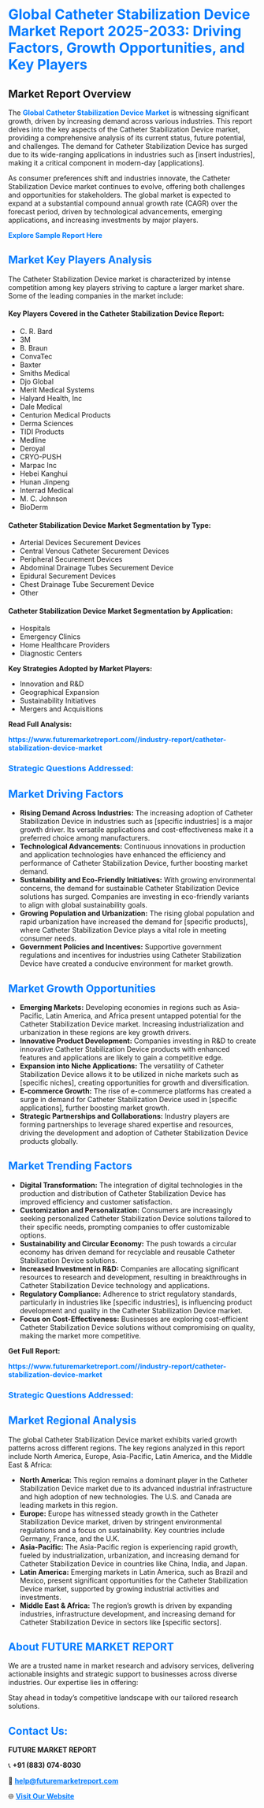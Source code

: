 <h1 style="color: #007BFF;">Global Catheter Stabilization Device Market Report 2025-2033: Driving Factors, Growth Opportunities, and Key Players</h1>

<section id="overview">
<h2>Market Report Overview</h2>
<p>The <a href="https://www.futuremarketreport.com//industry-report/catheter-stabilization-device-market" style="color: #007BFF; text-decoration: none;"><strong>Global Catheter Stabilization Device Market</strong></a> is witnessing significant growth, driven by increasing demand across various industries. This report delves into the key aspects of the Catheter Stabilization Device market, providing a comprehensive analysis of its current status, future potential, and challenges. The demand for Catheter Stabilization Device has surged due to its wide-ranging applications in industries such as [insert industries], making it a critical component in modern-day [applications].</p>
<p>As consumer preferences shift and industries innovate, the Catheter Stabilization Device market continues to evolve, offering both challenges and opportunities for stakeholders. The global market is expected to expand at a substantial compound annual growth rate (CAGR) over the forecast period, driven by technological advancements, emerging applications, and increasing investments by major players.</p>
</section>

<section id="overview">
<p><a href="https://www.futuremarketreport.com//request-sample/reportId=56910" style="color: #007BFF; text-decoration: none;"><strong>Explore Sample Report Here</strong></a></p>
</section>

<section id="key-players">
<h2 style="color: #007BFF;">Market Key Players Analysis</h2>
<p>The Catheter Stabilization Device market is characterized by intense competition among key players striving to capture a larger market share. Some of the leading companies in the market include:</p>
<h4>Key Players Covered in the Catheter Stabilization Device Report:</h4>
<ul><li>C. R. Bard</li><li>3M</li><li>B. Braun</li><li>ConvaTec</li><li>Baxter</li><li>Smiths Medical</li><li>Djo Global</li><li>Merit Medical Systems</li><li>Halyard Health, Inc</li><li>Dale Medical</li><li>Centurion Medical Products</li><li>Derma Sciences</li><li>TIDI Products</li><li>Medline</li><li>Deroyal</li><li>CRYO-PUSH</li><li>Marpac Inc</li><li>Hebei Kanghui</li><li>Hunan Jinpeng</li><li>Interrad Medical</li><li>M. C. Johnson</li><li>BioDerm</li></ul>
<h4>Catheter Stabilization Device Market Segmentation by Type:</h4>
<ul><li>Arterial Devices Securement Devices</li><li>Central Venous Catheter Securement Devices</li><li>Peripheral Securement Devices</li><li>Abdominal Drainage Tubes Securement Device</li><li>Epidural Securement Devices</li><li>Chest Drainage Tube Securement Device</li><li>Other</li></ul>

<h4>Catheter Stabilization Device Market Segmentation by Application:</h4>
<ul><li>Hospitals</li><li>Emergency Clinics</li><li>Home Healthcare Providers</li><li>Diagnostic Centers</li></ul>
<p><strong>Key Strategies Adopted by Market Players:</strong></p>
<ul>
<li>Innovation and R&D</li>
<li>Geographical Expansion</li>
<li>Sustainability Initiatives</li>
<li>Mergers and Acquisitions</li>
</ul>
</section>

<section>
<p><strong>Read Full Analysis: </strong></p><a href="https://www.futuremarketreport.com//industry-report/catheter-stabilization-device-market" style="color: #007BFF; text-decoration: none;"><strong>https://www.futuremarketreport.com//industry-report/catheter-stabilization-device-market</strong></a>
<h3 style="color: #007BFF;">Strategic Questions Addressed:</h3>
</section>

<section id="driving-factors">
<h2 style="color: #007BFF;">Market Driving Factors</h2>
<ul>
<li><strong>Rising Demand Across Industries:</strong> The increasing adoption of Catheter Stabilization Device in industries such as [specific industries] is a major growth driver. Its versatile applications and cost-effectiveness make it a preferred choice among manufacturers.</li>
<li><strong>Technological Advancements:</strong> Continuous innovations in production and application technologies have enhanced the efficiency and performance of Catheter Stabilization Device, further boosting market demand.</li>
<li><strong>Sustainability and Eco-Friendly Initiatives:</strong> With growing environmental concerns, the demand for sustainable Catheter Stabilization Device solutions has surged. Companies are investing in eco-friendly variants to align with global sustainability goals.</li>
<li><strong>Growing Population and Urbanization:</strong> The rising global population and rapid urbanization have increased the demand for [specific products], where Catheter Stabilization Device plays a vital role in meeting consumer needs.</li>
<li><strong>Government Policies and Incentives:</strong> Supportive government regulations and incentives for industries using Catheter Stabilization Device have created a conducive environment for market growth.</li>
</ul>
</section>

<section id="growth-opportunities">
<h2 style="color: #007BFF;">Market Growth Opportunities</h2>
<ul>
<li><strong>Emerging Markets:</strong> Developing economies in regions such as Asia-Pacific, Latin America, and Africa present untapped potential for the Catheter Stabilization Device market. Increasing industrialization and urbanization in these regions are key growth drivers.</li>
<li><strong>Innovative Product Development:</strong> Companies investing in R&D to create innovative Catheter Stabilization Device products with enhanced features and applications are likely to gain a competitive edge.</li>
<li><strong>Expansion into Niche Applications:</strong> The versatility of Catheter Stabilization Device allows it to be utilized in niche markets such as [specific niches], creating opportunities for growth and diversification.</li>
<li><strong>E-commerce Growth:</strong> The rise of e-commerce platforms has created a surge in demand for Catheter Stabilization Device used in [specific applications], further boosting market growth.</li>
<li><strong>Strategic Partnerships and Collaborations:</strong> Industry players are forming partnerships to leverage shared expertise and resources, driving the development and adoption of Catheter Stabilization Device products globally.</li>
</ul>
</section>

<section id="trending-factors">
<h2 style="color: #007BFF;">Market Trending Factors</h2>
<ul>
<li><strong>Digital Transformation:</strong> The integration of digital technologies in the production and distribution of Catheter Stabilization Device has improved efficiency and customer satisfaction.</li>
<li><strong>Customization and Personalization:</strong> Consumers are increasingly seeking personalized Catheter Stabilization Device solutions tailored to their specific needs, prompting companies to offer customizable options.</li>
<li><strong>Sustainability and Circular Economy:</strong> The push towards a circular economy has driven demand for recyclable and reusable Catheter Stabilization Device solutions.</li>
<li><strong>Increased Investment in R&D:</strong> Companies are allocating significant resources to research and development, resulting in breakthroughs in Catheter Stabilization Device technology and applications.</li>
<li><strong>Regulatory Compliance:</strong> Adherence to strict regulatory standards, particularly in industries like [specific industries], is influencing product development and quality in the Catheter Stabilization Device market.</li>
<li><strong>Focus on Cost-Effectiveness:</strong> Businesses are exploring cost-efficient Catheter Stabilization Device solutions without compromising on quality, making the market more competitive.</li>
</ul>
</section>

<section>
<p><strong>Get Full Report: </strong></p><a href="https://www.futuremarketreport.com//industry-report/catheter-stabilization-device-market" style="color: #007BFF; text-decoration: none;"><strong>https://www.futuremarketreport.com//industry-report/catheter-stabilization-device-market</strong></a>
<h3 style="color: #007BFF;">Strategic Questions Addressed:</h3>
</section>


<section id="regional-analysis">
<h2 style="color: #007BFF;">Market Regional Analysis</h2>
<p>The global Catheter Stabilization Device market exhibits varied growth patterns across different regions. The key regions analyzed in this report include North America, Europe, Asia-Pacific, Latin America, and the Middle East & Africa:</p>
<ul>
<li><strong>North America:</strong> This region remains a dominant player in the Catheter Stabilization Device market due to its advanced industrial infrastructure and high adoption of new technologies. The U.S. and Canada are leading markets in this region.</li>
<li><strong>Europe:</strong> Europe has witnessed steady growth in the Catheter Stabilization Device market, driven by stringent environmental regulations and a focus on sustainability. Key countries include Germany, France, and the U.K.</li>
<li><strong>Asia-Pacific:</strong> The Asia-Pacific region is experiencing rapid growth, fueled by industrialization, urbanization, and increasing demand for Catheter Stabilization Device in countries like China, India, and Japan.</li>
<li><strong>Latin America:</strong> Emerging markets in Latin America, such as Brazil and Mexico, present significant opportunities for the Catheter Stabilization Device market, supported by growing industrial activities and investments.</li>
<li><strong>Middle East & Africa:</strong> The region’s growth is driven by expanding industries, infrastructure development, and increasing demand for Catheter Stabilization Device in sectors like [specific sectors].</li>
</ul>
</section>

<footer>
<h2 style="color: #007BFF;">About FUTURE MARKET REPORT</h2>
<p>We are a trusted name in market research and advisory services, delivering actionable insights and strategic support to businesses across diverse industries. Our expertise lies in offering:</p>

<p>Stay ahead in today’s competitive landscape with our tailored research solutions.</p>

<h2 style="color: #007BFF;">Contact Us:</h2>
<p><strong>FUTURE MARKET REPORT</strong></p>
<p>📞 <strong>+91 (883) 074-8030</strong></p>
<p>📧 <strong><a href="mailto:help@futuremarketreport.com" style="color: #007BFF;">help@futuremarketreport.com</a></strong></p>
<p>🌐 <strong><a href="https://www.futuremarketreport.com/" style="color: #007BFF;">Visit Our Website</a></strong></p>
</footer>